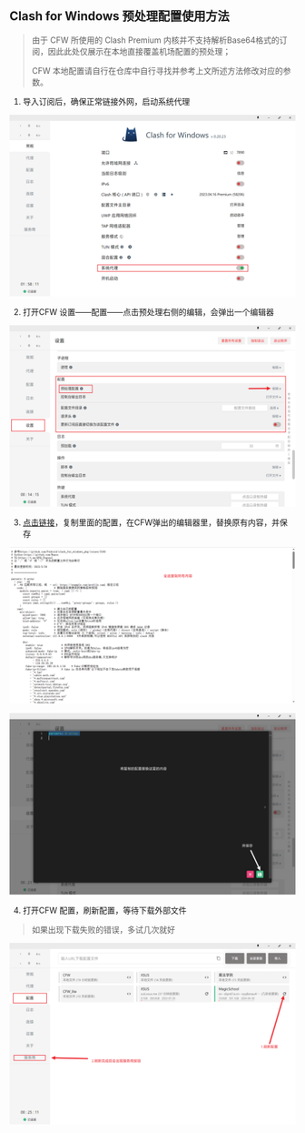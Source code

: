 ## Clash for Windows 预处理配置使用方法

> 由于 CFW 所使用的 Clash Premium 内核并不支持解析Base64格式的订阅，因此此处仅展示在本地直接覆盖机场配置的预处理；
> 
> CFW 本地配置请自行在仓库中自行寻找并参考上文所述方法修改对应的参数。

1. 导入订阅后，确保正常链接外网，启动系统代理

![1](https://raw.githubusercontent.com/Repcz/Tool/X/Clash/Premium/Photo/1.png)

2. 打开CFW 设置——配置——点击预处理右侧的编辑，会弹出一个编辑器

![2](https://raw.githubusercontent.com/Repcz/Tool/X/Clash/Premium/Photo/2.png)

3. [点击链接](https://raw.githubusercontent.com/Repcz/Tool/X/Clash/Premium/CFW_parser.yaml)，复制里面的配置，在CFW弹出的编辑器里，替换原有内容，并保存

![3](https://raw.githubusercontent.com/Repcz/Tool/X/Clash/Premium/Photo/3.png)

![4](https://raw.githubusercontent.com/Repcz/Tool/X/Clash/Premium/Photo/4.png)

4. 打开CFW 配置，刷新配置，等待下载外部文件

> 如果出现下载失败的错误，多试几次就好

![5](https://raw.githubusercontent.com/Repcz/Tool/X/Clash/Premium/Photo/5.png)

